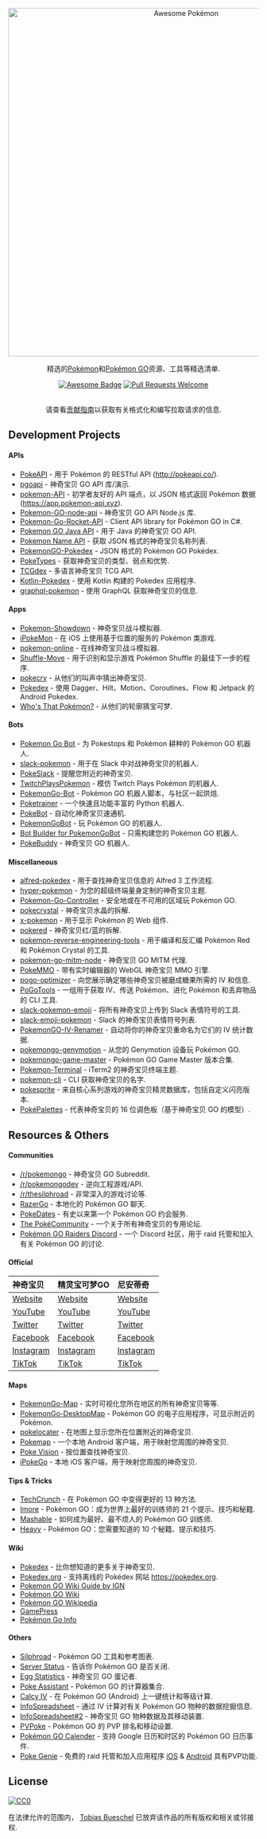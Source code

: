 <div class="github-widget" data-repo="tobiasbueschel/awesome-pokemon"></div>
<p align="center">
  <a href="https://github.com/tobiasbueschel/awesome-pokemon/">
    <img alt="Awesome Pokémon" src="https://raw.githubusercontent.com/tobiasbueschel/awesome-pokemon/master/logo.png" width="700">
  </a>
</p>

<div align="center">

<p align="center">
  精选的<a href="http://www.pokemon.com/">Pokémon</a>和<a href="http://www.pokemongo.com/">Pokémon GO</a>资源、工具等精选清单.
</p>

<p align="center">
  <a href="https://raw.githubusercontent.com/sindresorhus/awesome"><img alt="Awesome Badge" src="https://awesome.re/badge-flat.svg"></a>
  <a href="https://raw.githubusercontent.com/tobiasbueschel/awesome-pokemon/pulls"><img alt="Pull Requests Welcome" src="https://img.shields.io/badge/PRs-welcome-brightgreen.svg?style=flat-square"></a>
</p>

<p>
</i> </i><br>  
请查看<a href="https://github.com/tobiasbueschel/awesome-pokemon/blob/master/contributing.md">贡献指南</a>以获取有关格式化和编写拉取请求的信息.
</p>

</div>



## Development Projects
#### APIs
- [PokeAPI](https://github.com/PokeAPI/pokeapi/) - 用于 Pokémon 的 RESTful API (http://pokeapi.co/).
- [pgoapi](https://github.com/tejado/pgoapi) - 神奇宝贝 GO API 库/演示.
- [pokemon-API](https://github.com/Purukitto/pokemon-api) - 初学者友好的 API 端点，以 JSON 格式返回 Pokémon 数据 (https://app.pokemon-api.xyz).
- [Pokemon-GO-node-api](https://github.com/Armax/Pokemon-GO-node-api) - 神奇宝贝 GO API Node.js 库.
- [Pokemon-Go-Rocket-API](https://github.com/FeroxRev/Pokemon-Go-Rocket-API) - Client API library for Pokémon GO in C#.
- [Pokemon GO Java API](https://github.com/Grover-c13/PokeGOAPI-Java) - 用于 Java 的神奇宝贝 GO API.
- [Pokemon Name API](https://github.com/sindresorhus/pokemon) - 获取 JSON 格式的神奇宝贝名称列表.
- [PokemonGO-Pokedex](https://github.com/Biuni/PokemonGO-Pokedex) - JSON 格式的 Pokémon GO Pokédex.
- [PokeTypes](https://github.com/fbosch/poke-types) - 获取神奇宝贝的类型、弱点和优势.
- [TCGdex](https://github.com/tcgdex/cards-database) - 多语言神奇宝贝 TCG API.
- [Kotlin-Pokedex](https://github.com/mrcsxsiq/Kotlin-Pokedex) - 使用 Kotlin 构建的 Pokedex 应用程序.
- [graphql-pokemon](https://github.com/lucasbento/graphql-pokemon) - 使用 GraphQL 获取神奇宝贝的信息.

#### Apps
- [Pokemon-Showdown](https://github.com/Zarel/Pokemon-Showdown) - 神奇宝贝战斗模拟器.
- [iPokeMon](https://github.com/Kjuly/iPokeMon) - 在 iOS 上使用基于位置的服务的 Pokémon 类游戏.
- [pokemon-online](https://github.com/po-devs/pokemon-online) - 在线神奇宝贝战斗模拟器.
- [Shuffle-Move](https://github.com/Loreinator/Shuffle-Move) - 用于识别和显示游戏 Pokémon Shuffle 的最佳下一步的程序.
- [pokecry](https://github.com/fent/pokecry) - 从他们的叫声中猜出神奇宝贝.
- [Pokedex](https://github.com/skydoves/Pokedex) - 使用 Dagger、Hilt、Motion、Coroutines、Flow 和 Jetpack 的 Android Pokedex.
- [Who's That Pokémon?](https://github.com/serena2341/whos-that-pokemon) - 从他们的轮廓猜宝可梦.

#### Bots
- [Pokemon Go Bot](https://github.com/Hrithikd/Pokemon-Go-Bot-Working-Hack-API) - 为 Pokestops 和 Pokémon 耕种的 Pokémon GO 机器人.
- [slack-pokemon](https://github.com/rvinluan/slack-pokemon) - 用于在 Slack 中对战神奇宝贝的机器人.
- [PokeSlack](https://github.com/timwah/pokeslack) - 提醒您附近的神奇宝贝.
- [TwitchPlaysPokemon](https://github.com/sunshinekitty/TwitchPlaysPokemon) - 模仿 Twitch Plays Pokémon 的机器人.
- [PokemonGo-Bot](https://github.com/PokemonGoF/PokemonGo-Bot) - Pokémon GO 机器人脚本，与社区一起烘焙.
- [Poketrainer](https://github.com/j-e-k/poketrainer) - 一个快速且功能丰富的 Python 机器人.
- [PokeBot](https://github.com/akbaryahya/PokeBot) - 自动化神奇宝贝速通机.
- [PokemonGoBot](https://github.com/jabbink/PokemonGoBot) - 玩 Pokémon GO 的机器人.
- [Bot Builder for PokemonGoBot](https://github.com/shilch/pogobot-builder) - 只需构建您的 Pokémon GO 机器人.
- [PokeBuddy](https://github.com/finndev/PokeBuddy) - 神奇宝贝 GO 机器人.

#### Miscellaneous
- [alfred-pokedex](https://github.com/vutran/alfred-pokedex) - 用于查找神奇宝贝信息的 Alfred 3 工作流程.
- [hyper-pokemon](https://github.com/hyper-pokemon/hyper-pokemon) - 为您的超级终端量身定制的神奇宝贝主题.
- [Pokemon-Go-Controller](https://github.com/kahopoon/Pokemon-Go-Controller) - 安全地或在不可用的区域玩 Pokémon GO.
- [pokecrystal](https://github.com/pret/pokecrystal) - 神奇宝贝水晶的拆解.
- [x-pokemon](https://github.com/passy/x-pokemon) - 用于显示 Pokémon 的 Web 组件.
- [pokered](https://github.com/pret/pokered) - 神奇宝贝红/蓝的拆解.
- [pokemon-reverse-engineering-tools](https://github.com/pret/pokemon-reverse-engineering-tools) - 用于编译和反汇编 Pokémon Red 和 Pokémon Crystal 的工具.
- [pokemon-go-mitm-node](https://github.com/rastapasta/pokemon-go-mitm-node) - 神奇宝贝 GO MITM 代理.
- [PokeMMO](https://github.com/maierfelix/PokeMMO) - 带有实时编辑器的 WebGL 神奇宝贝 MMO 引擎.
- [pogo-optimizer](https://github.com/justinleewells/pogo-optimizer) - 向您展示确定哪些神奇宝贝被磨成糖果所需的 IV 和信息.
- [PoGoTools](https://github.com/nelsyeung/PoGoTools) - 一组用于获取 IV、传送 Pokémon、进化 Pokémon 和丢弃物品的 CLI 工具.
- [slack-pokemon-emoji](https://github.com/fraserxu/slack-pokemon-emoji) - 将所有神奇宝贝上传到 Slack 表情符号的工具.
- [slack-emoji-pokemon](https://github.com/Templarian/slack-emoji-pokemon) - Slack 的神奇宝贝表情符号列表.
- [PokemonGO-IV-Renamer](https://github.com/Boren/PokemonGO-IV-Renamer) - 自动将你的神奇宝贝重命名为它们的 IV 统计数据.
- [pokemongo-genymotion](https://github.com/jlobos/pokemongo-genymotion) - 从您的 Genymotion 设备玩 Pokémon GO.
- [pokemongo-game-master](https://github.com/BrunnerLivio/pokemongo-game-master) - Pokémon GO Game Master 版本合集.
- [Pokemon-Terminal](https://github.com/LazoCoder/Pokemon-Terminal) - iTerm2 的神奇宝贝终端主题.
- [pokemon-cli](https://github.com/sindresorhus/pokemon-cli) - CLI 获取神奇宝贝的名字.
- [pokesprite](https://github.com/msikma/pokesprite) - 来自核心系列游戏的神奇宝贝精灵数据库，包括自定义闪亮版本.
- [PokéPalettes](https://github.com/BarryMode/pokepalettes) - 代表神奇宝贝的 16 位调色板（基于神奇宝贝 GO 的模型）.

## Resources & Others
#### Communities
- [/r/pokemongo](https://www.reddit.com/r/pokemongo/) - 神奇宝贝 GO Subreddit.
- [/r/pokemongodev](https://www.reddit.com/r/pokemongodev) - 逆向工程游戏/API.
- [/r/thesilphroad](https://www.reddit.com/r/thesilphroad) - 非常深入的游戏讨论等.
- [RazerGo](https://go.razerzone.com/) - 本地化的 Pokémon GO 聊天.
- [PokeDates](https://www.projectfixup.com/pokedates/) - 有史以来第一个 Pokémon GO 约会服务.
- [The PokéCommunity](https://www.pokecommunity.com/index.php) - 一个关于所有神奇宝贝的专用论坛.
- [Pokémon GO Raiders Discord](https://www.pogoraiders.gg/discord) - 一个 Discord 社区，用于 raid 托管和加入有关 Pokémon GO 的讨论.

#### Official

 | 神奇宝贝 | 精灵宝可梦GO | 尼安蒂奇 |
| :------------------------------------------------------  | :---------------------------- | :-------------------------------------- |
| [Website](http://www.pokemon.com/) | [Website](http://www.pokemongo.com/) | [Website](https://www.nianticlabs.com/) |
| [YouTube](https://www.youtube.com/user/pokemon) | [YouTube](https://www.youtube.com/channel/UCA698bls2pjQyiqP9N-iaeg) | [YouTube](https://www.youtube.com/channel/UCJZnyHeWyS_5abW0qnFNHMg) |
| [Twitter](https://twitter.com/pokemon) | [Twitter](https://twitter.com/PokemonGoApp) | [Twitter](https://twitter.com/NianticLabs) |
| [Facebook](https://www.facebook.com/Pokemon/) | [Facebook](https://www.facebook.com/PokemonGO/) | [Facebook](https://www.facebook.com/nianticlabs) |
| [Instagram](https://www.instagram.com/pokemon/?hl=en) | [Instagram](https://www.instagram.com/pokemongoapp/?hl=en) | [Instagram](https://www.instagram.com/nianticlabs/?hl=en) |
| [TikTok](https://www.tiktok.com/@pokemonofficial?lang=en) | [TikTok](https://www.tiktok.com/@pokemongo?lang=en) | [TikTok](https://www.tiktok.com/@niantic?lang=en) |

#### Maps
- [PokemonGo-Map](https://github.com/AHAAAAAAA/PokemonGo-Map) - 实时可视化您所在地区的所有神奇宝贝等等.
- [PokemonGo-DesktopMap](https://github.com/mchristopher/PokemonGo-DesktopMap) - Pokémon GO 的电子应用程序，可显示附近的 Pokémon.
- [pokelocater](https://github.com/emeth-/pokelocater) - 在地图上显示您所在位置附近的神奇宝贝.
- [Pokemap](https://github.com/omkarmoghe/Pokemap) - 一个本地 Android 客户端，用于映射您周围的神奇宝贝.
- [Poke Vision](https://pokevision.com/) - 按位置查找神奇宝贝.
- [iPokeGo](https://github.com/istornz/iPokeGo) - 本地 iOS 客户端，用于映射您周围的神奇宝贝.

#### Tips & Tricks
- [TechCrunch](https://techcrunch.com/gallery/pokemon-go-tips/) - 在 Pokémon GO 中变得更好的 13 种方法.
- [Imore](http://www.imore.com/Pokemon-go-tips-tricks-cheats) - Pokémon GO：成为世界上最好的训练师的 21 个提示、技巧和秘籍.
- [Mashable](http://mashable.com/2016/07/08/how-to-play-pokemon-go/#7iz7HhcepPqi) - 如何成为最好、最不烦人的 Pokémon GO 训练师.
- [Heavy](http://heavy.com/games/2016/07/pokemon-go-cheats-tips-tricks-guide-walkthrough-gps-spoof-fake-pikachu-starter-get-coins-throw-candy-incense-footsteps-pokestops-driving-lucky-eggs/) - Pokémon GO：您需要知道的 10 个秘籍、提示和技巧.

#### Wiki
- [Pokedex](https://github.com/veekun/pokedex) - 比你想知道的更多关于神奇宝贝.
- [Pokedex.org](https://github.com/nolanlawson/pokedex.org) - 支持离线的 Pokédex 网站 https://pokedex.org.
- [Pokemon GO Wiki Guide by IGN](http://www.ign.com/wikis/pokemon-go)
- [Pokémon GO Wiki](https://pkmngowiki.com/)
- [Pokémon GO Wikipedia](https://en.wikipedia.org/wiki/Pok%C3%A9mon_Go)
- [GamePress](https://pokemongo.gamepress.gg/)
- [Pokémon Go Info](https://pokemon.gameinfo.io/)

#### Others
- [Silphroad](https://thesilphroad.com/research) - Pokémon GO 工具和参考图表.
- [Server Status](http://www.mmoserverstatus.com/pokemon_go) - 告诉你 Pokémon GO 是否关闭.
- [Egg Statistics](https://app.cmmcd.com/) - 神奇宝贝 GO 蛋记者.
- [Poke Assistant](https://pokeassistant.com/) - Pokémon GO 的计算器集合.
- [Calcy IV](https://play.google.com/store/apps/details?id=tesmath.calcy) - 在 Pokémon GO (Android) 上一键统计和等级计算.
- [InfoSpreadsheet](https://docs.google.com/spreadsheets/d/1iJcE12v14GA8V8EO4M1-dPxBFT2kFhR6bUXvj03a4kM/) - 通过 IV 计算对有关 Pokémon GO 物种的数据挖掘信息.
- [InfoSpreadsheet#2](https://docs.google.com/spreadsheets/d/1hcFo7-UGWx1k1u1BHOvDhq8foPeRr7YbX2jLjjJK0Qw/) - 神奇宝贝 GO 物种数据及其移动装置.
- [PVPoke](https://pvpoke.com/) - Pokémon GO 的 PVP 排名和移动设置.
- [Pokémon GO Calender](https://pokemoncalendar.com/) - 支持 Google 日历和时区的 Pokémon GO 日历事件.
- [Poke Genie](http://www.pokegenie.net/) - 免费的 raid 托管和加入应用程序 [iOS](https://apps.apple.com/us/app/poke-genie-remote-raid-iv-pvp/id1143920524) & [Android](https://play.google.com/store/apps/details?id=com.cjin.pokegenie.standard) 具有PVP功能.

## License
[![CC0](http://mirrors.creativecommons.org/presskit/buttons/88x31/svg/cc-zero.svg)](https://creativecommons.org/publicdomain/zero/1.0/)

在法律允许的范围内， [Tobias Bueschel](http://github.com/tobiasbueschel) 已放弃该作品的所有版权和相关或邻接权.
